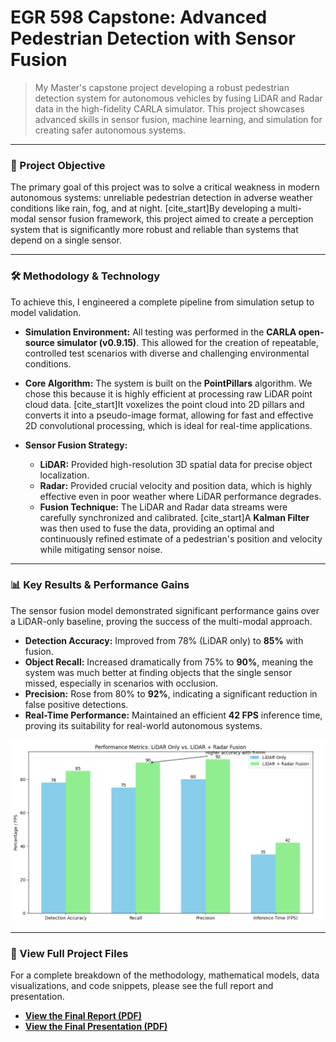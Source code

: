 # EGR 598 Capstone: Advanced Pedestrian Detection with Sensor Fusion

> My Master's capstone project developing a robust pedestrian detection system for autonomous vehicles by fusing LiDAR and Radar data in the high-fidelity CARLA simulator. This project showcases advanced skills in sensor fusion, machine learning, and simulation for creating safer autonomous systems.

---

### 🎯 Project Objective

The primary goal of this project was to solve a critical weakness in modern autonomous systems: unreliable pedestrian detection in adverse weather conditions like rain, fog, and at night.  [cite_start]By developing a multi-modal sensor fusion framework, this project aimed to create a perception system that is significantly more robust and reliable than systems that depend on a single sensor. 

---

### 🛠️ Methodology & Technology

To achieve this, I engineered a complete pipeline from simulation setup to model validation.

* **Simulation Environment:** All testing was performed in the **CARLA open-source simulator (v0.9.15)**.  This allowed for the creation of repeatable, controlled test scenarios with diverse and challenging environmental conditions.

* **Core Algorithm:** The system is built on the **PointPillars** algorithm. We chose this because it is highly efficient at processing raw LiDAR point cloud data. [cite_start]It voxelizes the point cloud into 2D pillars and converts it into a pseudo-image format, allowing for fast and effective 2D convolutional processing, which is ideal for real-time applications. 

* **Sensor Fusion Strategy:**
    * **LiDAR:** Provided high-resolution 3D spatial data for precise object localization. 
    * **Radar:** Provided crucial velocity and position data, which is highly effective even in poor weather where LiDAR performance degrades. 
    * **Fusion Technique:** The LiDAR and Radar data streams were carefully synchronized and calibrated.  [cite_start]A **Kalman Filter** was then used to fuse the data, providing an optimal and continuously refined estimate of a pedestrian's position and velocity while mitigating sensor noise. 

---

### 📊 Key Results & Performance Gains

The sensor fusion model demonstrated significant performance gains over a LiDAR-only baseline, proving the success of the multi-modal approach.

* **Detection Accuracy:** Improved from 78% (LiDAR only) to **85%** with fusion. 
* **Object Recall:** Increased dramatically from 75% to **90%**, meaning the system was much better at finding objects that the single sensor missed, especially in scenarios with occlusion. 
* **Precision:** Rose from 80% to **92%**, indicating a significant reduction in false positive detections. 
* **Real-Time Performance:** Maintained an efficient **42 FPS** inference time, proving its suitability for real-world autonomous systems. 

<p align="center">
  <img src="./performance_graph.png" alt="Performance Metrics Graph">
</p>

---

### 📄 View Full Project Files

For a complete breakdown of the methodology, mathematical models, data visualizations, and code snippets, please see the full report and presentation.

* [**View the Final Report (PDF)**](./Aniket%20Mishra%20EGR598%20Final%20Report.pdf)
* [**View the Final Presentation (PDF)**](./EGR%20598%20Final%20Presentation%20Aniket%20Mishra.pdf)

